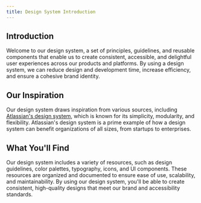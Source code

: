 ```yaml
---
title: Design System Introduction
---
```



## Introduction
Welcome to our design system, a set of principles, guidelines, and reusable components that enable us to create consistent, accessible, and delightful user experiences across our products and platforms. By using a design system, we can reduce design and development time, increase efficiency, and ensure a cohesive brand identity.

## Our Inspiration
Our design system draws inspiration from various sources, including [Atlassian's design system](https://atlassian.design), which is known for its simplicity, modularity, and flexibility. Atlassian's design system is a prime example of how a design system can benefit organizations of all sizes, from startups to enterprises.

## What You'll Find
Our design system includes a variety of resources, such as design guidelines, color palettes, typography, icons, and UI components. These resources are organized and documented to ensure ease of use, scalability, and maintainability. By using our design system, you'll be able to create consistent, high-quality designs that meet our brand and accessibility standards.